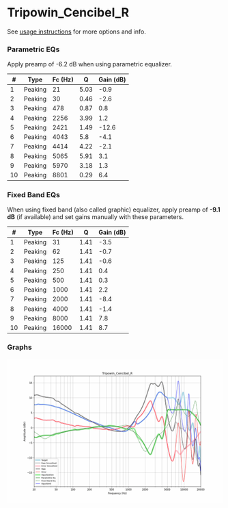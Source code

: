 # Tripowin_Cencibel_R
See [usage instructions](https://github.com/jaakkopasanen/AutoEq#usage) for more options and info.

### Parametric EQs
Apply preamp of -6.2 dB when using parametric equalizer.

|   # | Type    |   Fc (Hz) |    Q |   Gain (dB) |
|-----|---------|-----------|------|-------------|
|   1 | Peaking |        21 | 5.03 |        -0.9 |
|   2 | Peaking |        30 | 0.46 |        -2.6 |
|   3 | Peaking |       478 | 0.87 |         0.8 |
|   4 | Peaking |      2256 | 3.99 |         1.2 |
|   5 | Peaking |      2421 | 1.49 |       -12.6 |
|   6 | Peaking |      4043 | 5.8  |        -4.1 |
|   7 | Peaking |      4414 | 4.22 |        -2.1 |
|   8 | Peaking |      5065 | 5.91 |         3.1 |
|   9 | Peaking |      5970 | 3.18 |         1.3 |
|  10 | Peaking |      8801 | 0.29 |         6.4 |

### Fixed Band EQs
When using fixed band (also called graphic) equalizer, apply preamp of **-9.1 dB** (if available) and set gains manually with these parameters.

|   # | Type    |   Fc (Hz) |    Q |   Gain (dB) |
|-----|---------|-----------|------|-------------|
|   1 | Peaking |        31 | 1.41 |        -3.5 |
|   2 | Peaking |        62 | 1.41 |        -0.7 |
|   3 | Peaking |       125 | 1.41 |        -0.6 |
|   4 | Peaking |       250 | 1.41 |         0.4 |
|   5 | Peaking |       500 | 1.41 |         0.3 |
|   6 | Peaking |      1000 | 1.41 |         2.2 |
|   7 | Peaking |      2000 | 1.41 |        -8.4 |
|   8 | Peaking |      4000 | 1.41 |        -1.4 |
|   9 | Peaking |      8000 | 1.41 |         7.8 |
|  10 | Peaking |     16000 | 1.41 |         8.7 |

### Graphs
![](./Tripowin_Cencibel_R.png)
